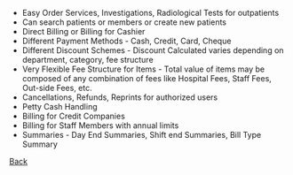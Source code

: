 * Easy Order Services, Investigations, Radiological Tests for outpatients
* Can search patients or members or create new patients
* Direct Billing or Billing for Cashier
* Different Payment Methods - Cash, Credit, Card, Cheque
* Different Discount Schemes - Discount Calculated varies depending on department, category, fee structure
* Very Flexible Fee Structure for Items - Total value of items may be composed of any combination of fees like Hospital Fees, Staff Fees, Out-side Fees, etc.
* Cancellations, Refunds, Reprints for authorized users
* Petty Cash Handling
* Billing for Credit Companies
* Billing for Staff Members with annual limits
* Summaries - Day End Summaries, Shift end Summaries, Bill Type Summary

[Back](https://github.com/hmislk/hmis/wiki/OPD)